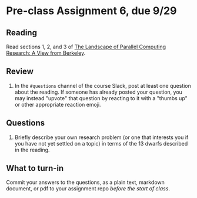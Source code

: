# Pre-class Assignment 6, due 9/29

## Reading

Read sections 1, 2, and 3 of [The Landscape of Parallel Computing Research: A View from Berkeley](../assets/EECS-2006-183.pdf).

## Review

1. In the `#questions` channel of the course Slack, post at least one question about the reading. If someone has already posted your question, you may instead "upvote" that question by reacting to it with a "thumbs up" or other appropriate reaction emoji. 

## Questions

1. Briefly describe your own research problem (or one that interests you if you have not yet settled on a topic) in terms of the 13 dwarfs described in the reading.

## What to turn-in

Commit your answers to the questions, as a plain text, markdown document, or pdf to your assignment repo _before the start of class_.
